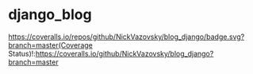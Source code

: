 # django_blog
https://coveralls.io/repos/github/NickVazovsky/blog_django/badge.svg?branch=master(Coverage Status)!:https://coveralls.io/github/NickVazovsky/blog_django?branch=master

